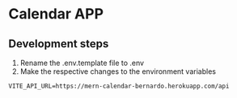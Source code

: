 
# Calendar APP

## Development steps

1. Rename the .env.template file to .env
2. Make the respective changes to the environment variables

```
VITE_API_URL=https://mern-calendar-bernardo.herokuapp.com/api

```
